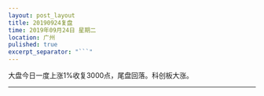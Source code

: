 ```yaml
---
layout: post_layout
title: 20190924复盘
time: 2019年09月24日 星期二
location: 广州
pulished: true
excerpt_separator: "```"
---
```



大盘今日一度上涨1%收复3000点，尾盘回落。科创板大涨。

-------------------------------------------------------

